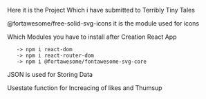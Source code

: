 
Here it is the Project Which i have submitted to Terribly Tiny Tales

@fortawesome/free-solid-svg-icons it is the module used for icons

Which Modules you have to install after Creation React App

       -> npm i react-dom
       -> npm i react-router-dom
       -> npm i @fortawesome/fontawesome-svg-core
       
JSON is used for Storing Data

Usestate function for Increacing of likes and Thumsup
